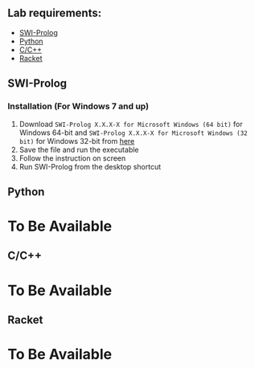 ## Lab requirements:
* [SWI-Prolog](#swi-prolog)
* [Python](#python)
* [C/C++](#cc)
* [Racket](#racket)

## SWI-Prolog

### Installation (For Windows 7 and up)

1. Download `SWI-Prolog X.X.X-X for Microsoft Windows (64 bit)` for Windows 64-bit and `SWI-Prolog X.X.X-X for Microsoft Windows (32 bit)` for Windows 32-bit from [here](https://www.swi-prolog.org/download/stable)
2. Save the file and run the executable
3. Follow the instruction on screen
4. Run SWI-Prolog from the desktop shortcut

## Python

# To Be Available

## C/C++

# To Be Available

## Racket

# To Be Available